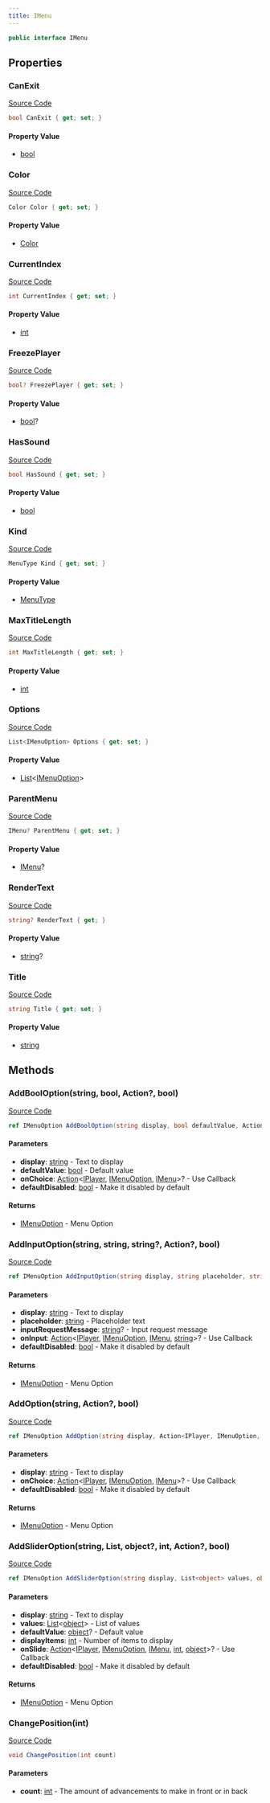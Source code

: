 ```yaml
---
title: IMenu
---
```


```csharp
public interface IMenu
```

## Properties

### CanExit

[Source Code](https://github.com/swiftly-solution/swiftlys2/blob/beta/managed/src/SwiftlyS2.Shared/Modules/Menus/IMenu.cs#L40)

```csharp
bool CanExit { get; set; }
```

#### Property Value

- [bool](https://learn.microsoft.com/dotnet/api/system.boolean)

### Color

[Source Code](https://github.com/swiftly-solution/swiftlys2/blob/beta/managed/src/SwiftlyS2.Shared/Modules/Menus/IMenu.cs#L48)

```csharp
Color Color { get; set; }
```

#### Property Value

- [Color](/docs/api/shared/natives/color)

### CurrentIndex

[Source Code](https://github.com/swiftly-solution/swiftlys2/blob/beta/managed/src/SwiftlyS2.Shared/Modules/Menus/IMenu.cs#L56)

```csharp
int CurrentIndex { get; set; }
```

#### Property Value

- [int](https://learn.microsoft.com/dotnet/api/system.int32)

### FreezePlayer

[Source Code](https://github.com/swiftly-solution/swiftlys2/blob/beta/managed/src/SwiftlyS2.Shared/Modules/Menus/IMenu.cs#L28)

```csharp
bool? FreezePlayer { get; set; }
```

#### Property Value

- [bool](https://learn.microsoft.com/dotnet/api/system.boolean)?

### HasSound

[Source Code](https://github.com/swiftly-solution/swiftlys2/blob/beta/managed/src/SwiftlyS2.Shared/Modules/Menus/IMenu.cs#L32)

```csharp
bool HasSound { get; set; }
```

#### Property Value

- [bool](https://learn.microsoft.com/dotnet/api/system.boolean)

### Kind

[Source Code](https://github.com/swiftly-solution/swiftlys2/blob/beta/managed/src/SwiftlyS2.Shared/Modules/Menus/IMenu.cs#L44)

```csharp
MenuType Kind { get; set; }
```

#### Property Value

- [MenuType](/docs/api/shared/menus/menutype)

### MaxTitleLength

[Source Code](https://github.com/swiftly-solution/swiftlys2/blob/beta/managed/src/SwiftlyS2.Shared/Modules/Menus/IMenu.cs#L20)

```csharp
int MaxTitleLength { get; set; }
```

#### Property Value

- [int](https://learn.microsoft.com/dotnet/api/system.int32)

### Options

[Source Code](https://github.com/swiftly-solution/swiftlys2/blob/beta/managed/src/SwiftlyS2.Shared/Modules/Menus/IMenu.cs#L24)

```csharp
List<IMenuOption> Options { get; set; }
```

#### Property Value

- [List](https://learn.microsoft.com/dotnet/api/system.collections.generic.list-1)<[IMenuOption](/docs/api/shared/menus/imenuoption)>

### ParentMenu

[Source Code](https://github.com/swiftly-solution/swiftlys2/blob/beta/managed/src/SwiftlyS2.Shared/Modules/Menus/IMenu.cs#L36)

```csharp
IMenu? ParentMenu { get; set; }
```

#### Property Value

- [IMenu](/docs/api/shared/menus/imenu)?

### RenderText

[Source Code](https://github.com/swiftly-solution/swiftlys2/blob/beta/managed/src/SwiftlyS2.Shared/Modules/Menus/IMenu.cs#L52)

```csharp
string? RenderText { get; }
```

#### Property Value

- [string](https://learn.microsoft.com/dotnet/api/system.string)?

### Title

[Source Code](https://github.com/swiftly-solution/swiftlys2/blob/beta/managed/src/SwiftlyS2.Shared/Modules/Menus/IMenu.cs#L16)

```csharp
string Title { get; set; }
```

#### Property Value

- [string](https://learn.microsoft.com/dotnet/api/system.string)

## Methods

### AddBoolOption(string, bool, Action?, bool)

[Source Code](https://github.com/swiftly-solution/swiftlys2/blob/beta/managed/src/SwiftlyS2.Shared/Modules/Menus/IMenu.cs#L74)

```csharp
ref IMenuOption AddBoolOption(string display, bool defaultValue, Action<IPlayer, IMenuOption, IMenu>? onChoice, bool defaultDisabled = false)
```

#### Parameters

- **display**: [string](https://learn.microsoft.com/dotnet/api/system.string) - Text to display
- **defaultValue**: [bool](https://learn.microsoft.com/dotnet/api/system.boolean) - Default value
- **onChoice**: [Action](https://learn.microsoft.com/dotnet/api/system.action-3)<[IPlayer](/docs/api/shared/players/iplayer), [IMenuOption](/docs/api/shared/menus/imenuoption), [IMenu](/docs/api/shared/menus/imenu)>? - Use Callback
- **defaultDisabled**: [bool](https://learn.microsoft.com/dotnet/api/system.boolean) - Make it disabled by default

#### Returns

- [IMenuOption](/docs/api/shared/menus/imenuoption) - Menu Option

### AddInputOption(string, string, string?, Action?, bool)

[Source Code](https://github.com/swiftly-solution/swiftlys2/blob/beta/managed/src/SwiftlyS2.Shared/Modules/Menus/IMenu.cs#L84)

```csharp
ref IMenuOption AddInputOption(string display, string placeholder, string? inputRequestMessage, Action<IPlayer, IMenuOption, IMenu, string>? onInput, bool defaultDisabled = false)
```

#### Parameters

- **display**: [string](https://learn.microsoft.com/dotnet/api/system.string) - Text to display
- **placeholder**: [string](https://learn.microsoft.com/dotnet/api/system.string) - Placeholder text
- **inputRequestMessage**: [string](https://learn.microsoft.com/dotnet/api/system.string)? - Input request message
- **onInput**: [Action](https://learn.microsoft.com/dotnet/api/system.action-4)<[IPlayer](/docs/api/shared/players/iplayer), [IMenuOption](/docs/api/shared/menus/imenuoption), [IMenu](/docs/api/shared/menus/imenu), [string](https://learn.microsoft.com/dotnet/api/system.string)>? - Use Callback
- **defaultDisabled**: [bool](https://learn.microsoft.com/dotnet/api/system.boolean) - Make it disabled by default

#### Returns

- [IMenuOption](/docs/api/shared/menus/imenuoption) - Menu Option

### AddOption(string, Action?, bool)

[Source Code](https://github.com/swiftly-solution/swiftlys2/blob/beta/managed/src/SwiftlyS2.Shared/Modules/Menus/IMenu.cs#L65)

```csharp
ref IMenuOption AddOption(string display, Action<IPlayer, IMenuOption, IMenu>? onChoice, bool defaultDisabled = false)
```

#### Parameters

- **display**: [string](https://learn.microsoft.com/dotnet/api/system.string) - Text to display
- **onChoice**: [Action](https://learn.microsoft.com/dotnet/api/system.action-3)<[IPlayer](/docs/api/shared/players/iplayer), [IMenuOption](/docs/api/shared/menus/imenuoption), [IMenu](/docs/api/shared/menus/imenu)>? - Use Callback
- **defaultDisabled**: [bool](https://learn.microsoft.com/dotnet/api/system.boolean) - Make it disabled by default

#### Returns

- [IMenuOption](/docs/api/shared/menus/imenuoption) - Menu Option

### AddSliderOption(string, List, object?, int, Action?, bool)

[Source Code](https://github.com/swiftly-solution/swiftlys2/blob/beta/managed/src/SwiftlyS2.Shared/Modules/Menus/IMenu.cs#L95)

```csharp
ref IMenuOption AddSliderOption(string display, List<object> values, object? defaultValue, int displayItems, Action<IPlayer, IMenuOption, IMenu, int, object>? onSlide, bool defaultDisabled = false)
```

#### Parameters

- **display**: [string](https://learn.microsoft.com/dotnet/api/system.string) - Text to display
- **values**: [List](https://learn.microsoft.com/dotnet/api/system.collections.generic.list-1)<[object](https://learn.microsoft.com/dotnet/api/system.object)> - List of values
- **defaultValue**: [object](https://learn.microsoft.com/dotnet/api/system.object)? - Default value
- **displayItems**: [int](https://learn.microsoft.com/dotnet/api/system.int32) - Number of items to display
- **onSlide**: [Action](https://learn.microsoft.com/dotnet/api/system.action-5)<[IPlayer](/docs/api/shared/players/iplayer), [IMenuOption](/docs/api/shared/menus/imenuoption), [IMenu](/docs/api/shared/menus/imenu), [int](https://learn.microsoft.com/dotnet/api/system.int32), [object](https://learn.microsoft.com/dotnet/api/system.object)>? - Use Callback
- **defaultDisabled**: [bool](https://learn.microsoft.com/dotnet/api/system.boolean) - Make it disabled by default

#### Returns

- [IMenuOption](/docs/api/shared/menus/imenuoption) - Menu Option

### ChangePosition(int)

[Source Code](https://github.com/swiftly-solution/swiftlys2/blob/beta/managed/src/SwiftlyS2.Shared/Modules/Menus/IMenu.cs#L101)

```csharp
void ChangePosition(int count)
```

#### Parameters

- **count**: [int](https://learn.microsoft.com/dotnet/api/system.int32) - The amount of advancements to make in front or in back

